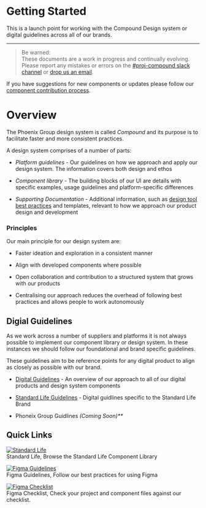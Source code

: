 
# Getting Started

This is a launch point for working with the Compound Design system or digital guidelines across all of our brands.

---

> Be warned:  
> These documents are a work in progress and continually evolving. Please report any mistakes or errors on the [#proj-compound slack channel](https://phoenixgroupplc.slack.com/archives/C03886X1YJ1) or [drop us an email](mailt:andrew_cetnarskyj@standardlife.com).

If you have suggestions for new components or updates please follow our [component contribution process]().

# Overview

The Phoenix Group design system is called *Compound* and its purpose is to facilitate faster and more consistent practices.

A design system comprises of a number of parts:

- *Platform guidelines* - Our guidelines on how we approach and apply our design system. The information covers both design and ethos

- *Component library* - The building blocks of our UI are details with specific examples, usage guidelines and platform-specific differences

- *Supporting Documentation* - Additional information, such as [design tool best practices]() and templates, relevant to how we approach our product design and development

### Principles

Our main principle for our design system are:

- Faster ideation and exploration in a consistent manner

- Align with developed components where possible

- Open collaboration and contribution to a structured system that grows with our products

- Centralising our approach reduces the overhead of following best practices and allows people to work autonomously

## Digial Guidelines

As we work across a number of suppliers and platforms it is not always possible to implement our component library or design system. In these instances we should follow our foundational and brand specific guidelines.  

These guidelines aim to be reference points for any digital product to align as closely as possible with our brand.

- [Digital Guidelines]() - An overview of our approach to all of our digital products and design system components

- [Standard Life Guidelines]() - Digital guidlines specific to the Standard Life Brand

- Phoneix Group Guidlines _(Coming Soon)**_

## Quick Links

  
[![Standard Life](https://studio-assets.supernova.io/design-systems/16150/46ca2490-b3af-48da-87c4-facff1db20c5.png?Expires=1980201600&Policy=eyJTdGF0ZW1lbnQiOlt7IlJlc291cmNlIjoiaHR0cHM6Ly9zdHVkaW8tYXNzZXRzLnN1cGVybm92YS5pby9kZXNpZ24tc3lzdGVtcy8xNjE1MC80NmNhMjQ5MC1iM2FmLTQ4ZGEtODdjNC1mYWNmZjFkYjIwYzUucG5nIiwiQ29uZGl0aW9uIjp7IkRhdGVMZXNzVGhhbiI6eyJBV1M6RXBvY2hUaW1lIjoxOTgwMjAxNjAwfX19XX0_&Signature=AarmzMGG-9Wk2YY7laYFn1DHkKjPQfpstxtOntHifcXISgu96u7evz8k5SjZxKMJyOJda-ngKDUhspCGfyDsVw0SgopwPVfTXidQ05z1Q-6NY8Svj13NCFeGv16SFrVwWPeDc3cL7KcLumx9lwyiIpiiqqAGSMAEbv6KacZZUXKPT9vjKI341B21FjkfHyLUcHztKijMc1Yz-U2Fq6gGKhcD6EmfxvKvAEp6x29lEyTcAMv2CQ7EZbWbmYR-dsBwJ8UYzsD27Cbx7yJjUjm4QFDOI15hRIwNCsiWY2keVpuL0fVMDOlrN1HKwF4A5EGvNIRTCiHwsV-52KuoJfLgsg__&Key-Pair-Id=APKAJGK34LCCAUR7N6LA)](#)  
Standard Life, Browse the Standard Life Component Library  
  
[![Figma Guidelines](https://studio-assets.supernova.io/design-systems/16150/c53ba653-7c3b-4ee3-b7d3-dd722d903caf.png?Expires=1980201600&Policy=eyJTdGF0ZW1lbnQiOlt7IlJlc291cmNlIjoiaHR0cHM6Ly9zdHVkaW8tYXNzZXRzLnN1cGVybm92YS5pby9kZXNpZ24tc3lzdGVtcy8xNjE1MC9jNTNiYTY1My03YzNiLTRlZTMtYjdkMy1kZDcyMmQ5MDNjYWYucG5nIiwiQ29uZGl0aW9uIjp7IkRhdGVMZXNzVGhhbiI6eyJBV1M6RXBvY2hUaW1lIjoxOTgwMjAxNjAwfX19XX0_&Signature=dUuwn76p0Wb-zvZf1UD-33i~6Fw49Y6dfX4r1BgiWyU61cttiJZRUD3Bjc6LvpglV~OA2bEcSFT6n4hxdpHdwGC8uSelXOf5ZUwMxq-OeMdmIIqoQTKn811eaH6ypByrssdg-OqhK6FWcmtudOsfEetYepYgVm6DqQ~JTWGxUOQCHlijU8yDS3eakkcTqUYxOfWj7fZ-PMrgb0NHlmyTvejCzyVL8sU31Meqtmx8PKA78Do6kkD0lCq8JO4FwVwTcPIUZkcAQRobwi9Sj9ed4PJp4A0e4uXm~mbMEBpH76CKJYkKzmTQpMnalIqs2U7p0NlD60SW~TIuNTnznptvMA__&Key-Pair-Id=APKAJGK34LCCAUR7N6LA)](#)  
Figma Guidelines, Follow our best practices for using Figma  
  
[![Figma Checklist](https://studio-assets.supernova.io/design-systems/16150/2151293e-2662-4849-8f5f-a45722331cf8.png?Expires=1980201600&Policy=eyJTdGF0ZW1lbnQiOlt7IlJlc291cmNlIjoiaHR0cHM6Ly9zdHVkaW8tYXNzZXRzLnN1cGVybm92YS5pby9kZXNpZ24tc3lzdGVtcy8xNjE1MC8yMTUxMjkzZS0yNjYyLTQ4NDktOGY1Zi1hNDU3MjIzMzFjZjgucG5nIiwiQ29uZGl0aW9uIjp7IkRhdGVMZXNzVGhhbiI6eyJBV1M6RXBvY2hUaW1lIjoxOTgwMjAxNjAwfX19XX0_&Signature=cZDFhOLuOtHtRl80utLnBqTtYSStUa9UWiCjI3jRi3zg9ySRUCLHlhsEpqFgjioi7enV1-Lb2r6yPrT8028NVcJV3OHQSkmknlxTyVqpwltrSI3dWoXblIMFlRe88ufP~kVgqIcHFi35bKyti78PX1AhVOaZTun~beX6kE9xJu3Zufm4C8OKdLMMqxXeCz~34OJ7DExKOk6xTPuKizKlFvkjmEIOWwRgg2M9q170YURtXaCw3umav2LMxpuwoY~8ZckVwIeXyIijnEmrrMe0lTNLJUCpzUGv47-QVwxxgU6lpGHrSGsAqGecH8QbbSpRSKDpR0tnHP4lY2yy7GrcgQ__&Key-Pair-Id=APKAJGK34LCCAUR7N6LA)](#)  
Figma Checklist, Check your project and component files against our checklist.  
  
